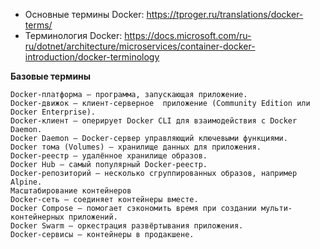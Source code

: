 - Основные термины Docker: https://tproger.ru/translations/docker-terms/
- Терминология Docker: https://docs.microsoft.com/ru-ru/dotnet/architecture/microservices/container-docker-introduction/docker-terminology

**Базовые термины**
```
Docker-платформа — программа, запускающая приложение.
Docker-движок — клиент-серверное  приложение (Community Edition или Docker Enterprise).
Docker-клиент — оперирует Docker CLI для взаимодействия с Docker Daemon.
Docker Daemon — Docker-сервер управляющий ключевыми функциями.
Docker тома (Volumes) — хранилище данных для приложения.
Docker-реестр — удалённое хранилище образов.
Docker Hub — самый популярный Docker-реестр.
Docker-репозиторий — несколько сгруппированных образов, например Alpine.
Масштабирование контейнеров
Docker-сеть — соединяет контейнеры вместе.
Docker Compose — помогает сэкономить время при создании мульти-контейнерных приложений.
Docker Swarm — оркестрация развёртывания приложения.
Docker-сервисы — контейнеры в продакшене.
```
